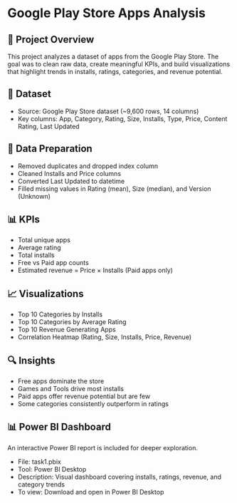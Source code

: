 # Google Play Store Apps Analysis
## 📌 Project Overview
This project analyzes a dataset of apps from the Google Play Store. The goal was to clean raw data, create meaningful KPIs, and build visualizations that highlight trends in installs, ratings, categories, and revenue potential.

## 📂 Dataset
- Source: Google Play Store dataset (~9,600 rows, 14 columns)
- Key columns: App, Category, Rating, Size, Installs, Type, Price, Content Rating, Last Updated

## 🧹 Data Preparation
- Removed duplicates and dropped index column
- Cleaned Installs and Price columns
- Converted Last Updated to datetime
- Filled missing values in Rating (mean), Size (median), and Version (Unknown)

## 📊 KPIs
- Total unique apps
- Average rating
- Total installs
- Free vs Paid app counts
- Estimated revenue = Price × Installs (Paid apps only)

## 📈 Visualizations
- Top 10 Categories by Installs
- Top 10 Categories by Average Rating
- Top 10 Revenue Generating Apps
- Correlation Heatmap (Rating, Size, Installs, Price, Revenue)

## 🔍 Insights
- Free apps dominate the store
- Games and Tools drive most installs
- Paid apps offer revenue potential but are few
- Some categories consistently outperform in ratings

## 📊 Power BI Dashboard
An interactive Power BI report is included for deeper exploration.
- File: task1.pbix
- Tool: Power BI Desktop
- Description: Visual dashboard covering installs, ratings, revenue, and category trends
- To view: Download and open in Power BI Desktop
